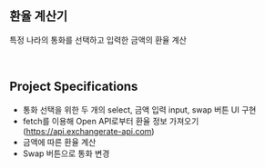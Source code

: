 ## 환율 계산기

특정 나라의 통화를 선택하고 입력한 금액의 환율 계산

<br/>

## Project Specifications

- 통화 선택을 위한 두 개의 select, 금액 입력 input, swap 버튼 UI 구현
- fetch를 이용해 Open API로부터 환율 정보 가져오기 (https://api.exchangerate-api.com)
- 금액에 따른 환율 계산
- Swap 버튼으로 통화 변경
